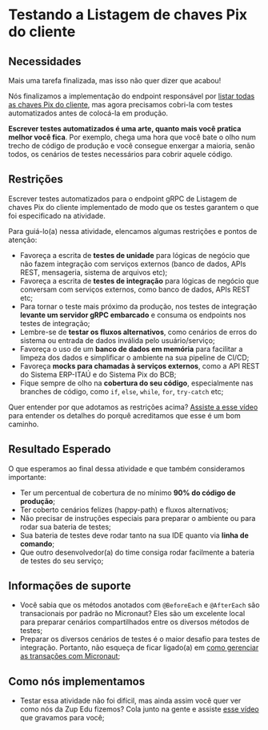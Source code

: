 # Testando a Listagem de chaves Pix do cliente

## Necessidades

Mais uma tarefa finalizada, mas isso não quer dizer que acabou!

Nós finalizamos a implementação do endpoint responsável por [listar todas as chaves Pix do cliente](021-listando-todas-as-chaves-pix-do-cliente.md), mas agora precisamos cobri-la com testes automatizados antes de colocá-la em produção.

**Escrever testes automatizados é uma arte, quanto mais você pratica melhor você fica**. Por exemplo, chega uma hora que você bate o olho num trecho de código de produção e você consegue enxergar a maioria, senão todos, os cenários de testes necessários para cobrir aquele código.
   
## Restrições

Escrever testes automatizados para o endpoint gRPC de Listagem de chaves Pix do cliente implementado de modo que os testes garantem o que foi especificado na atividade.

Para guiá-lo(a) nessa atividade, elencamos algumas restrições e pontos de atenção:

- Favoreça a escrita de **testes de unidade** para lógicas de negócio que não fazem integração com serviços externos (banco de dados, APIs REST, mensageria, sistema de arquivos etc);
- Favoreça a escrita de **testes de integração** para lógicas de negócio que conversam com serviços externos, como banco de dados, APIs REST etc;
- Para tornar o teste mais próximo da produção, nos testes de integração **levante um servidor gRPC embarcado** e consuma os endpoints nos testes de integração;
- Lembre-se de **testar os fluxos alternativos**, como cenários de erros do sistema ou entrada de dados inválida pelo usuário/serviço;
- Favoreça o uso de um **banco de dados em memória** para facilitar a limpeza dos dados e simplificar o ambiente na sua pipeline de CI/CD;
- Favoreça **mocks para chamadas à serviços externos**, como a API REST do Sistema ERP-ITAÚ e do Sistema Pix do BCB;
- Fique sempre de olho na **cobertura do seu código**, especialmente nas branches de código, como `if`, `else`, `while`, `for`, `try-catch` etc;

Quer entender por que adotamos as restrições acima? [Assiste a esse vídeo](https://www.youtube.com/watch?v=IMvjNpG6320) para entender os detalhes do porquê acreditamos que esse é um bom caminho.

## Resultado Esperado

O que esperamos ao final dessa atividade e que também consideramos importante:

- Ter um percentual de cobertura de no mínimo **90% do código de produção**;
- Ter coberto cenários felizes (happy-path) e fluxos alternativos;
- Não precisar de instruções especiais para preparar o ambiente ou para rodar sua bateria de testes;
- Sua bateria de testes deve rodar tanto na sua IDE quanto via **linha de comando**;
- Que outro desenvolvedor(a) do time consiga rodar facilmente a bateria de testes do seu serviço;

## Informações de suporte

- Você sabia que os métodos anotados com `@BeforeEach` e `@AfterEach` são transacionais por padrão no Micronaut? Eles são um excelente local para preparar cenários compartilhados entre os diversos métodos de testes;
- Preparar os diversos cenários de testes é o maior desafio para testes de integração. Portanto, não esqueça de ficar ligado(a) em [como gerenciar as transações com Micronaut](https://micronaut-projects.github.io/micronaut-test/latest/guide/#_transaction_semantics);

## Como nós implementamos

- Testar essa atividade não foi difícil, mas ainda assim você quer ver como nós da Zup Edu fizemos? Cola junto na gente e assiste [esse vídeo](https://www.youtube.com/watch?v=ehMgmMtyPKQ) que gravamos para você;

